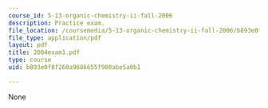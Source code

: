 ```yaml
---
course_id: 5-13-organic-chemistry-ii-fall-2006
description: Practice exam.
file_location: /coursemedia/5-13-organic-chemistry-ii-fall-2006/b893e0f8f260a9686655f900abe5a8b1_2004exam1.pdf
file_type: application/pdf
layout: pdf
title: 2004exam1.pdf
type: course
uid: b893e0f8f260a9686655f900abe5a8b1

---
```

None